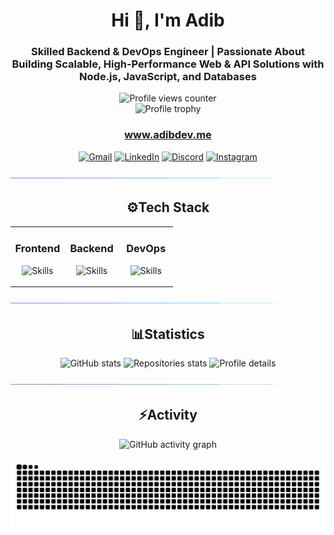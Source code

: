 <!-- markdownlint-disable-file MD033 -->

<h1 align="center">Hi 👋, I'm Adib</h1>
<div align="center">

<h3>Skilled Backend & DevOps Engineer | Passionate About Building Scalable, High-Performance Web & API Solutions with Node.js, JavaScript, and Databases</h3>
<img src="https://komarev.com/ghpvc/?username=Adib23704&label=Profile%20views&color=0e75b6&style=flat" alt="Profile views counter" /><br>
<img src="https://github-profile-trophy.vercel.app/?username=Adib23704&theme=gruvbox&title=MultiLanguage,Commits,Experience,Repositories,Stars,Issues,PullRequest,Followers" alt="Profile trophy" />

<h3><a href="https://adibdev.me" target="_blank">www.adibdev.me</a></h3>

[![Gmail](https://skillicons.dev/icons?i=gmail)](mailto:adib23704@gmail.com)
[![LinkedIn](https://skillicons.dev/icons?i=linkedin)](https://www.linkedin.com/in/adib23704)
[![Discord](https://skillicons.dev/icons?i=discord)](https://discord.com/users/451657007791996929)
[![Instagram](https://skillicons.dev/icons?i=instagram)](https://instagram.com/adib23704)

<img src="https://raw.githubusercontent.com/Adib23704/Adib23704/f85f9642fb4357035d9201daf31e3e7c94ea28f4/assets/divider.gif" alt="Divider animation"><h2>⚙Tech Stack</h3>
<table><tr><td valign="top" align="center" width="33%">

### Frontend  

![Skills](https://skillicons.dev/icons?i=js,html,css,react,nextjs,tailwind,bootstrap,electron&perline=4)

</td><td valign="top" align="center" width="33%">

### Backend  

![Skills](https://skillicons.dev/icons?i=js,ts,python,nodejs,mysql,expressjs,mongodb,nginx,nextjs,prisma,fastapi,postgresql&perline=4)

</td><td valign="top" align="center" width="33%">

### DevOps  

![Skills](https://skillicons.dev/icons?i=aws,gcp,azure,ubuntu,linux,git,bash,docker&perline=4)

</td></tr></table>

<img src="https://raw.githubusercontent.com/Adib23704/Adib23704/f85f9642fb4357035d9201daf31e3e7c94ea28f4/assets/divider.gif" alt="Divider animation"><h2>📊Statistics</h3>
<img height="180em" src="https://github-readme-stats.vercel.app/api?username=Adib23704&show_icons=true&locale=en&theme=gruvbox&hide_border=true" alt="GitHub stats" />
<img src="http://github-profile-summary-cards.vercel.app/api/cards/repos-per-language?username=Adib23704&theme=gruvbox" height="180em" alt="Repositories stats" />
<img src="http://github-profile-summary-cards.vercel.app/api/cards/profile-details?username=Adib23704&theme=gruvbox" height="180em" alt="Profile details" />

<img src="https://raw.githubusercontent.com/Adib23704/Adib23704/f85f9642fb4357035d9201daf31e3e7c94ea28f4/assets/divider.gif" alt="Divider animation"><h2>⚡Activity</h2>
<img src="https://github-readme-activity-graph.vercel.app/graph?username=Adib23704&theme=gruvbox" alt="GitHub activity graph"/>

<picture>
  <source media="(prefers-color-scheme: dark)" srcset="https://raw.githubusercontent.com/Adib23704/Adib23704/output/github-contribution-grid-snake-dark.svg" />
  <source media="(prefers-color-scheme: light)" srcset="https://raw.githubusercontent.com/Adib23704/Adib23704/output/github-contribution-grid-snake.svg" />
  <img alt="github-snake" src="https://raw.githubusercontent.com/Adib23704/Adib23704/output/github-contribution-grid-snake-dark.svg" />
</picture>
</div>
